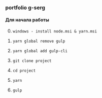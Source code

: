 ### portfolio g-serg

#### Для начала работы

0. ```windows - install node.msi & yarn.msi```

1. ```yarn global remove gulp```

2. ```yarn global add gulp-cli```

3. ```git clone project```

4. ```cd project```

5. ```yarn ```

6. ```gulp ```
